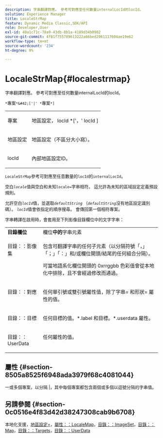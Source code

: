```yaml
---
description: 字串翻譯對應。 參考可對應至任何數量internalLocId的locId。
solution: Experience Manager
title: LocaleStrMap
feature: Dynamic Media Classic,SDK/API
role: Developer,User
exl-id: 48a1c71c-78a9-43db-8b1a-4189d34b0982
source-git-commit: 4f81f755789613222a66bed2961117604ae19e62
workflow-type: tm+mt
source-wordcount: '234'
ht-degree: 0%

---
```


# LocaleStrMap{#localestrmap}

字串翻譯對應。 參考可對應至任何數量internalLocId的locId。

`*`專案`*&#42;['|' *`專案`*]`

<table id="simpletable_26A9A6904C85459F89DCDD98C14139CA"> 
 <tr class="strow"> 
  <td class="stentry"> <p> <span class="varname">專案</span> </p> </td> 
  <td class="stentry"> <p> <span class="varname">地區設定</span>，<span class="varname"> locId </span>*['，' <span class="varname"> locId </span>] </p> </td> 
 </tr> 
 <tr class="strow"> 
  <td class="stentry"> <p> <span class="varname">地區設定</span> </p> </td> 
  <td class="stentry"> <p>地區設定（不區分大小寫）。 </p> </td> 
 </tr> 
 <tr class="strow"> 
  <td class="stentry"> <p> <span class="varname"> locId </span> </p> </td> 
  <td class="stentry"> <p>內部地區設定ID。 </p> </td> 
 </tr> 
</table>

`LocaleStrMap`參考可對應至任意數量的`locId`的`internalLocId`。

空白&#x200B;*`locale`*&#x200B;值與空白和未知`locale=`字串相符。 這允許為未知的區域設定定義預設規則。

允許空白&#x200B;*`locId`*&#x200B;值，並選取&#x200B;*`defaultString`* （*`defaultString`*&#x200B;沒有地區設定識別碼）。 *`locId`*&#x200B;值會依指定的順序搜尋。 會傳回第一個相符專案。

字串轉譯在啟用時，會套用至下列影像目錄欄位中的文字字串：

<table id="table_EE0321F9890B45CA8C364178F5100D40"> 
 <tbody> 
  <tr valign="top"> 
   <td> <b>目錄欄位</b> </td> 
   <td> 欄位<b>中的</b>字串元素 </td> 
  </tr> 
  <tr valign="top"> 
   <td> <p> <span class="codeph">目錄：：影像集</span> </p> </td> 
   <td> <p>包含可翻譯字串的任何子元素（以分隔符號「，」「；」「：」和/或欄位開頭/結尾的任何組合分隔）。 </p> <p>可當地語系化欄位開頭的<span class="codeph"> 0xrrggbb </span>色彩值會從本地化中排除，且不會經過修改而通過。 </p> </td> 
  </tr> 
  <tr valign="top"> 
   <td> <p> <span class="codeph">目錄：：對應</span> </p> </td> 
   <td> <p>任何單引號或雙引號屬性值，除了<span class="codeph">字串= </span>和<span class="codeph">形狀= </span>屬性的值。 </p> </td> 
  </tr> 
  <tr valign="top"> 
   <td> <p> <span class="codeph">目錄：：目標</span> </p> </td> 
   <td> <p>任何<span class="filepath">目標的值。*.label </span>和<span class="filepath">目標。*.userdata </span>屬性。 </p> </td> 
  </tr> 
  <tr valign="top"> 
   <td> <p> <span class="codeph">目錄：：UserData </span> </p> </td> 
   <td> <p>任何屬性的值。 </p> </td> 
  </tr> 
 </tbody> 
</table>

## 屬性 {#section-8505a8525f6948ada3979f68c4081044}

一或多個專案，以分隔 |，其中每個專案都包含兩個或多個以逗號分隔的字串值。

## 另請參閱 {#section-0c0516e4f83d42d38247308cab9b6708}

本地化支援，[地區設定=](../../../../../is-api/http-ref/image-serving-api-ref/c-http-protocol-reference/c-command-reference/r-locale.md#reference-8a846b2fbc004a12821b956ed3b25cfb)，[屬性：：LocaleMap](../../../../../is-api/image-catalog/image-serving-api-ref/c-image-catalog-reference/c-attributes-reference/r-localemap.md#reference-49bbf598f8ea47c3a563755cef306318)，[目錄：：ImageSet](/help/aem-is-ir-api/is-api/image-catalog/image-serving-api-ref/c-image-catalog-reference/c-image-svg-data-reference/c-image-data-reference/r-imageset-cat.md)，[目錄：：Map](/help/aem-is-ir-api/is-api/image-catalog/image-serving-api-ref/c-image-catalog-reference/c-image-svg-data-reference/c-image-data-reference/r-map-cat.md)，[目錄：：Targets](/help/aem-is-ir-api/is-api/image-catalog/image-serving-api-ref/c-image-catalog-reference/c-image-svg-data-reference/c-image-data-reference/r-targets-cat.md)，[目錄：：UserData](/help/aem-is-ir-api/is-api/image-catalog/image-serving-api-ref/c-image-catalog-reference/c-image-svg-data-reference/c-image-data-reference/r-userdata-cat.md)
